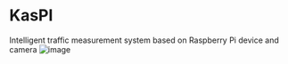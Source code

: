 # KasPI
Intelligent traffic measurement system based on Raspberry Pi device and camera
![image](https://github.com/kkkasprzyk/KasPI/assets/56090710/8d583dbc-fbf3-4777-a113-3d69e35031e8)

